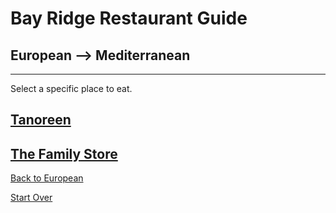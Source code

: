 # Bay Ridge Restaurant Guide
## European --> Mediterranean 
---
Select a specific place to eat.
## [Tanoreen](https://tanoreen.com/menus/)
## [The Family Store](http://familystorecooks.com/)

[Back to European](./european.md)

[Start Over](../home.md)